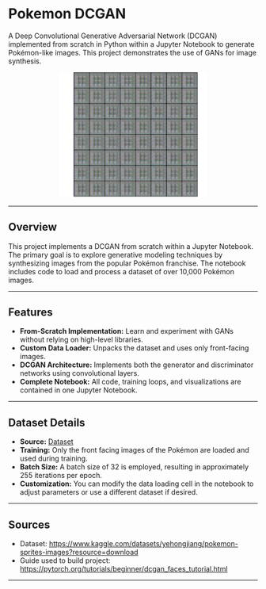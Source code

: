 # Pokemon DCGAN

A Deep Convolutional Generative Adversarial Network (DCGAN) implemented from scratch in Python within a Jupyter Notebook to generate Pokémon-like images. This project demonstrates the use of GANs for image synthesis.

<p align="center">
  <img src="/SampleOutputs.gif" alt="" width="300"/>
</p>

---

## Overview

This project implements a DCGAN from scratch within a Jupyter Notebook. The primary goal is to explore generative modeling techniques by synthesizing images from the popular Pokémon franchise. The notebook includes code to load and process a dataset of over 10,000 Pokémon images.

---

## Features

- **From-Scratch Implementation:** Learn and experiment with GANs without relying on high-level libraries.
- **Custom Data Loader:** Unpacks the dataset and uses only front-facing images.
- **DCGAN Architecture:** Implements both the generator and discriminator networks using convolutional layers.
- **Complete Notebook:** All code, training loops, and visualizations are contained in one Jupyter Notebook.

---

## Dataset Details

- **Source:** [Dataset](https://www.kaggle.com/datasets/yehongjiang/pokemon-sprites-images?resource=download)
- **Training:** Only the front facing images of the Pokémon are loaded and used during training.
- **Batch Size:** A batch size of 32 is employed, resulting in approximately 255 iterations per epoch.
- **Customization:** You can modify the data loading cell in the notebook to adjust parameters or use a different dataset if desired.

---

## Sources

- Dataset: https://www.kaggle.com/datasets/yehongjiang/pokemon-sprites-images?resource=download
- Guide used to build project: https://pytorch.org/tutorials/beginner/dcgan_faces_tutorial.html

---
